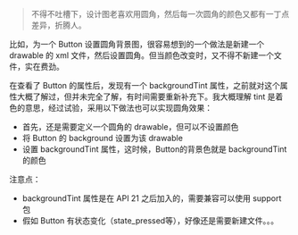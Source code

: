 > 不得不吐槽下，设计图老喜欢用圆角，然后每一次圆角的颜色又都有一丁点差异，折腾人。

比如，为一个 Button 设置圆角背景图，很容易想到的一个做法是新建一个 drawable 的 xml 文件，然后设置圆角。但当颜色改变时，又不得不新建一个文件，实在费劲。

在查看了 Button 的属性后，发现有一个 backgroundTint 属性，之前就对这个属性大概了解过，但并未完全了解，有时间需要重新补充下。我大概理解 tint 是着色的意思，经过试验，采用以下做法也可以实现圆角效果：

+ 首先，还是需要定义一个圆角的 drawable，但可以不设置颜色
+ 将 Button 的 background 设置为该 drawable
+ 设置 backgroundTint 属性，这时候，Button的背景色就是 backgroundTint 的颜色



注意点：

+ backgroundTint 属性是在 API 21 之后加入的，需要兼容可以使用 support 包
+ 假如 Button 有状态变化（state_pressed等），好像还是需要新建文件。。。